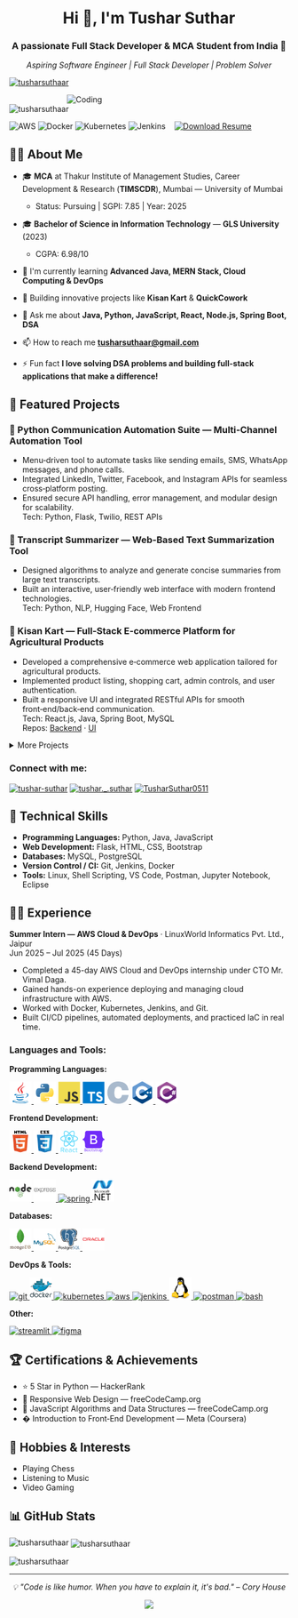 <h1 align="center">Hi 👋, I'm Tushar Suthar</h1>
<h3 align="center">A passionate Full Stack Developer & MCA Student from India 🚀</h3>

<p align="center">
  <em>Aspiring Software Engineer | Full Stack Developer | Problem Solver</em>
</p>

<p align="left"> <a href="https://github.com/ryo-ma/github-profile-trophy"><img src="https://github-profile-trophy.vercel.app/?username=tusharsuthaar" alt="tusharsuthaar" /></a> </p>
<img align="right" alt="Coding" width="400" src="https://cdn.dribbble.com/users/1162077/screenshots/3848914/programmer.gif">

<p align="left"> <img src="https://komarev.com/ghpvc/?username=tusharsuthaar&label=Profile%20views&color=0e75b6&style=flat" alt="tusharsuthaar" /> </p>

<!-- Experience badges and Resume download -->
<p align="left">
  <img src="https://img.shields.io/badge/AWS-232F3E?logo=amazon-aws&logoColor=white" alt="AWS" />
  <img src="https://img.shields.io/badge/Docker-2496ED?logo=docker&logoColor=white" alt="Docker" />
  <img src="https://img.shields.io/badge/Kubernetes-326CE5?logo=kubernetes&logoColor=white" alt="Kubernetes" />
  <img src="https://img.shields.io/badge/Jenkins-D24939?logo=jenkins&logoColor=white" alt="Jenkins" />
  &nbsp;&nbsp;
  <a href="./Tushar_Suthar_Resume.pdf" target="_blank">
    <img src="https://img.shields.io/badge/Resume-PDF-blue?logo=adobeacrobatreader&logoColor=white" alt="Download Resume" />
  </a>
  
</p>

## 👨‍💻 About Me

- 🎓 **MCA** at Thakur Institute of Management Studies, Career Development & Research (**TIMSCDR**), Mumbai — University of Mumbai
  - Status: Pursuing | SGPI: 7.85 | Year: 2025

- 🎓 **Bachelor of Science in Information Technology** — **GLS University** (2023)
  - CGPA: 6.98/10

- 🌱 I'm currently learning **Advanced Java, MERN Stack, Cloud Computing & DevOps**

- 💼 Building innovative projects like **Kisan Kart** & **QuickCowork**

- 💬 Ask me about **Java, Python, JavaScript, React, Node.js, Spring Boot, DSA**

- 📫 How to reach me **tusharsuthaar@gmail.com**

- ⚡ Fun fact **I love solving DSA problems and building full-stack applications that make a difference!**

## 🚀 Featured Projects

### 🤖 Python Communication Automation Suite — Multi‑Channel Automation Tool
- Menu‑driven tool to automate tasks like sending emails, SMS, WhatsApp messages, and phone calls.  
- Integrated LinkedIn, Twitter, Facebook, and Instagram APIs for seamless cross‑platform posting.  
- Ensured secure API handling, error management, and modular design for scalability.  
Tech: Python, Flask, Twilio, REST APIs

### 📝 Transcript Summarizer — Web‑Based Text Summarization Tool
- Designed algorithms to analyze and generate concise summaries from large text transcripts.  
- Built an interactive, user‑friendly web interface with modern frontend technologies.  
Tech: Python, NLP, Hugging Face, Web Frontend

### 🌾 Kisan Kart — Full‑Stack E‑commerce Platform for Agricultural Products
- Developed a comprehensive e‑commerce web application tailored for agricultural products.  
- Implemented product listing, shopping cart, admin controls, and user authentication.  
- Built a responsive UI and integrated RESTful APIs for smooth front‑end/back‑end communication.  
Tech: React.js, Java, Spring Boot, MySQL  
Repos: [Backend](https://github.com/TusharSuthaar/Kissan_Kart_backend) · [UI](https://github.com/TusharSuthaar/Kisan_Kart_UI)

<details>
  <summary>More Projects</summary>
  
  - QuickCowork — Coworking space management system (React, Node, Express, MongoDB)  
    Frontend: https://github.com/TusharSuthaar/quickcowork-frontend  
  - PrepInsta Top 100 Codes — DSA practice set in Python  
    Repo: https://github.com/TusharSuthaar/prep-insta-top-100-Codes
  - Kisan Kart Vision — Vision module for agri commerce  
    Repo: https://github.com/TusharSuthaar/kisan-kart-vision
  
</details>

<h3 align="left">Connect with me:</h3>
<p align="left">
<a href="https://linkedin.com/in/tushar-suthar" target="blank"><img align="center" src="https://raw.githubusercontent.com/rahuldkjain/github-profile-readme-generator/master/src/images/icons/Social/linked-in-alt.svg" alt="tushar-suthar" height="30" width="40" /></a>
<a href="https://www.instagram.com/tushar._.suthar/" target="blank"><img align="center" src="https://raw.githubusercontent.com/rahuldkjain/github-profile-readme-generator/master/src/images/icons/Social/instagram.svg" alt="tushar._.suthar" height="30" width="40" /></a>
<a href="https://leetcode.com/u/TusharSuthar0511/" target="blank"><img align="center" src="https://raw.githubusercontent.com/rahuldkjain/github-profile-readme-generator/master/src/images/icons/Social/leet-code.svg" alt="TusharSuthar0511" height="30" width="40" /></a>
</p>

## 💼 Technical Skills

- **Programming Languages:** Python, Java, JavaScript
- **Web Development:** Flask, HTML, CSS, Bootstrap
- **Databases:** MySQL, PostgreSQL
- **Version Control / CI:** Git, Jenkins, Docker
- **Tools:** Linux, Shell Scripting, VS Code, Postman, Jupyter Notebook, Eclipse

## 🧑‍💼 Experience

**Summer Intern — AWS Cloud & DevOps** · LinuxWorld Informatics Pvt. Ltd., Jaipur  
Jun 2025 – Jul 2025 (45 Days)
- Completed a 45-day AWS Cloud and DevOps internship under CTO Mr. Vimal Daga.
- Gained hands-on experience deploying and managing cloud infrastructure with AWS.
- Worked with Docker, Kubernetes, Jenkins, and Git.
- Built CI/CD pipelines, automated deployments, and practiced IaC in real time.

<h3 align="left">Languages and Tools:</h3>

**Programming Languages:**
<p align="left">
<a href="https://www.java.com" target="_blank" rel="noreferrer"> <img src="https://raw.githubusercontent.com/devicons/devicon/master/icons/java/java-original.svg" alt="java" width="40" height="40"/> </a>
<a href="https://www.python.org" target="_blank" rel="noreferrer"> <img src="https://raw.githubusercontent.com/devicons/devicon/master/icons/python/python-original.svg" alt="python" width="40" height="40"/> </a>
<a href="https://developer.mozilla.org/en-US/docs/Web/JavaScript" target="_blank" rel="noreferrer"> <img src="https://raw.githubusercontent.com/devicons/devicon/master/icons/javascript/javascript-original.svg" alt="javascript" width="40" height="40"/> </a>
<a href="https://www.typescriptlang.org/" target="_blank" rel="noreferrer"> <img src="https://raw.githubusercontent.com/devicons/devicon/master/icons/typescript/typescript-original.svg" alt="typescript" width="40" height="40"/> </a>
<a href="https://www.cprogramming.com/" target="_blank" rel="noreferrer"> <img src="https://raw.githubusercontent.com/devicons/devicon/master/icons/c/c-original.svg" alt="c" width="40" height="40"/> </a>
<a href="https://www.w3schools.com/cpp/" target="_blank" rel="noreferrer"> <img src="https://raw.githubusercontent.com/devicons/devicon/master/icons/cplusplus/cplusplus-original.svg" alt="cplusplus" width="40" height="40"/> </a>
<a href="https://www.w3schools.com/cs/" target="_blank" rel="noreferrer"> <img src="https://raw.githubusercontent.com/devicons/devicon/master/icons/csharp/csharp-original.svg" alt="csharp" width="40" height="40"/> </a>
</p>

**Frontend Development:**
<p align="left">
<a href="https://www.w3.org/html/" target="_blank" rel="noreferrer"> <img src="https://raw.githubusercontent.com/devicons/devicon/master/icons/html5/html5-original-wordmark.svg" alt="html5" width="40" height="40"/> </a>
<a href="https://www.w3schools.com/css/" target="_blank" rel="noreferrer"> <img src="https://raw.githubusercontent.com/devicons/devicon/master/icons/css3/css3-original-wordmark.svg" alt="css3" width="40" height="40"/> </a>
<a href="https://reactjs.org/" target="_blank" rel="noreferrer"> <img src="https://raw.githubusercontent.com/devicons/devicon/master/icons/react/react-original-wordmark.svg" alt="react" width="40" height="40"/> </a>
<a href="https://getbootstrap.com" target="_blank" rel="noreferrer"> <img src="https://raw.githubusercontent.com/devicons/devicon/master/icons/bootstrap/bootstrap-plain-wordmark.svg" alt="bootstrap" width="40" height="40"/> </a>
</p>

**Backend Development:**
<p align="left">
<a href="https://nodejs.org" target="_blank" rel="noreferrer"> <img src="https://raw.githubusercontent.com/devicons/devicon/master/icons/nodejs/nodejs-original-wordmark.svg" alt="nodejs" width="40" height="40"/> </a>
<a href="https://expressjs.com" target="_blank" rel="noreferrer"> <img src="https://raw.githubusercontent.com/devicons/devicon/master/icons/express/express-original-wordmark.svg" alt="express" width="40" height="40"/> </a>
<a href="https://spring.io/" target="_blank" rel="noreferrer"> <img src="https://www.vectorlogo.zone/logos/springio/springio-icon.svg" alt="spring" width="40" height="40"/> </a>
<a href="https://dotnet.microsoft.com/apps/aspnet" target="_blank" rel="noreferrer"> <img src="https://raw.githubusercontent.com/devicons/devicon/master/icons/dot-net/dot-net-original-wordmark.svg" alt="aspnet" width="40" height="40"/> </a>
</p>

**Databases:**
<p align="left">
<a href="https://www.mongodb.com/" target="_blank" rel="noreferrer"> <img src="https://raw.githubusercontent.com/devicons/devicon/master/icons/mongodb/mongodb-original-wordmark.svg" alt="mongodb" width="40" height="40"/> </a>
<a href="https://www.mysql.com/" target="_blank" rel="noreferrer"> <img src="https://raw.githubusercontent.com/devicons/devicon/master/icons/mysql/mysql-original-wordmark.svg" alt="mysql" width="40" height="40"/> </a>
<a href="https://www.postgresql.org" target="_blank" rel="noreferrer"> <img src="https://raw.githubusercontent.com/devicons/devicon/master/icons/postgresql/postgresql-original-wordmark.svg" alt="postgresql" width="40" height="40"/> </a>
<a href="https://www.oracle.com/" target="_blank" rel="noreferrer"> <img src="https://raw.githubusercontent.com/devicons/devicon/master/icons/oracle/oracle-original.svg" alt="oracle" width="40" height="40"/> </a>
</p>

**DevOps & Tools:**
<p align="left">
<a href="https://git-scm.com/" target="_blank" rel="noreferrer"> <img src="https://www.vectorlogo.zone/logos/git-scm/git-scm-icon.svg" alt="git" width="40" height="40"/> </a>
<a href="https://www.docker.com/" target="_blank" rel="noreferrer"> <img src="https://raw.githubusercontent.com/devicons/devicon/master/icons/docker/docker-original-wordmark.svg" alt="docker" width="40" height="40"/> </a>
<a href="https://kubernetes.io" target="_blank" rel="noreferrer"> <img src="https://www.vectorlogo.zone/logos/kubernetes/kubernetes-icon.svg" alt="kubernetes" width="40" height="40"/> </a>
<a href="https://aws.amazon.com/" target="_blank" rel="noreferrer"> <img src="https://www.vectorlogo.zone/logos/amazon_aws/amazon_aws-icon.svg" alt="aws" width="40" height="40"/> </a>
<a href="https://www.jenkins.io" target="_blank" rel="noreferrer"> <img src="https://www.vectorlogo.zone/logos/jenkins/jenkins-icon.svg" alt="jenkins" width="40" height="40"/> </a>
<a href="https://www.linux.org/" target="_blank" rel="noreferrer"> <img src="https://raw.githubusercontent.com/devicons/devicon/master/icons/linux/linux-original.svg" alt="linux" width="40" height="40"/> </a>
<a href="https://postman.com" target="_blank" rel="noreferrer"> <img src="https://www.vectorlogo.zone/logos/getpostman/getpostman-icon.svg" alt="postman" width="40" height="40"/> </a>
<a href="https://www.gnu.org/software/bash/" target="_blank" rel="noreferrer"> <img src="https://www.vectorlogo.zone/logos/gnu_bash/gnu_bash-icon.svg" alt="bash" width="40" height="40"/> </a>
</p>

**Other:**
<p align="left">
<a href="https://streamlit.io/" target="_blank" rel="noreferrer"> <img src="https://streamlit.io/images/brand/streamlit-mark-color.png" alt="streamlit" width="40" height="40"/> </a>
<a href="https://www.figma.com/" target="_blank" rel="noreferrer"> <img src="https://www.vectorlogo.zone/logos/figma/figma-icon.svg" alt="figma" width="40" height="40"/> </a>
</p>

## 🏆 Certifications & Achievements

- ⭐ 5 Star in Python — HackerRank
- 📜 Responsive Web Design — freeCodeCamp.org
- 📜 JavaScript Algorithms and Data Structures — freeCodeCamp.org
- � Introduction to Front‑End Development — Meta (Coursera)

## 🎯 Hobbies & Interests

- Playing Chess  
- Listening to Music  
- Video Gaming

## 📊 GitHub Stats

<p><img align="left" src="https://github-readme-stats.vercel.app/api/top-langs?username=tusharsuthaar&show_icons=true&locale=en&layout=compact&theme=radical" alt="tusharsuthaar" /></p>

<p>&nbsp;<img align="center" src="https://github-readme-stats.vercel.app/api?username=tusharsuthaar&show_icons=true&locale=en&theme=radical" alt="tusharsuthaar" /></p>

<p><img align="center" src="https://github-readme-streak-stats.herokuapp.com/?user=tusharsuthaar&theme=radical" alt="tusharsuthaar" /></p>

---

<p align="center">
  <em>💡 "Code is like humor. When you have to explain it, it's bad." – Cory House</em>
</p>

<p align="center">
  <img src="https://capsule-render.vercel.app/api?type=waving&color=gradient&height=100&section=footer"/>
</p>

